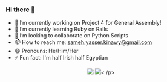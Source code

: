 ### Hi there 👋

- 🔭 I’m currently working on Project 4 for General Assembly!
- 🌱 I’m currently learning Ruby on Rails
- 👯 I’m looking to collaborate on Python Scripts
- 📫 How to reach me: sameh.yasser.kinawy@gmail.com
- 😄 Pronouns: He/Him/Her
- ⚡ Fun fact: I'm half Irish half Egyptian
<p align="center"><img src="https://github-readme-stats.vercel.app/api?username=kinawy&theme=nightowl&show_icons=true&hide=issues,stars&count_private=true&line_height=30&hide_border=true" />
<img src="https://github-readme-stats.vercel.app/api/top-langs/?username=kinawy&layout=compact&theme=nightowl&hide_border=true" />< /p>

<!--
**kinawy/kinawy** is a ✨ _special_ ✨ repository because its `README.md` (this file) appears on your GitHub profile.




-->

